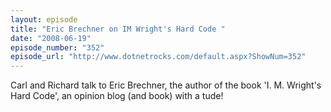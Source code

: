 ```yaml
---
layout: episode
title: "Eric Brechner on IM Wright's Hard Code "
date: "2008-06-19"
episode_number: "352"
episode_url: "http://www.dotnetrocks.com/default.aspx?ShowNum=352"
---
```


Carl and Richard talk to Eric Brechner, the author of the book 'I. M. Wright's Hard Code', an opinion blog (and book) with a tude!
